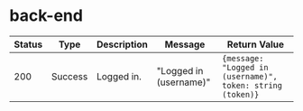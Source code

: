 # back-end

|Status|Type|Description|Message|Return Value
|------|----|-----------|-------|------------|
200|Success|Logged in.|"Logged in (username)"|```{message: "Logged in (username)", token: string (token)}```
